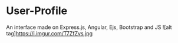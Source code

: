 # User-Profile
An interface made on Express.js, Angular, Ejs, Bootstrap and JS
![alt tag]https://i.imgur.com/T7ZfZvs.jpg
